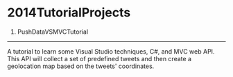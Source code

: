 2014TutorialProjects
=====================

1. PushDataVSMVCTutorial
---------------------
A tutorial to learn some Visual Studio techniques, C#, and MVC web API.
This API will collect a set of predefined tweets and then create a geolocation
map based on the tweets' coordinates.

